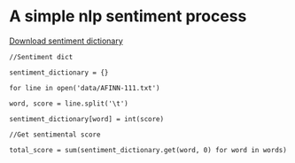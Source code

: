 # A simple nlp sentiment process 
[Download  sentiment dictionary](http://www2.imm.dtu.dk/pubdb/views/publication_details.php?id=6010)

`//Sentiment dict`

`sentiment_dictionary = {}`

`for line in open('data/AFINN-111.txt')`

    word, score = line.split('\t')
    
    sentiment_dictionary[word] = int(score)
    
`//Get sentimental score`

`total_score = sum(sentiment_dictionary.get(word, 0) for word in words)`
